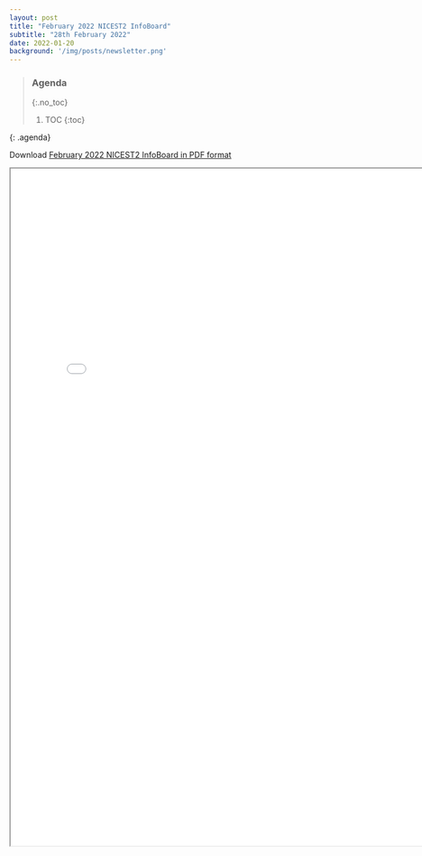 ```yaml
---
layout: post
title: "February 2022 NICEST2 InfoBoard"
subtitle: "28th February 2022"
date: 2022-01-20
background: '/img/posts/newsletter.png'
---
```


> ### Agenda
> {:.no_toc}
> 1. TOC
> {:toc}
>
{: .agenda}

Download [February 2022 NICEST2 InfoBoard in PDF format](/nicest2/img/posts/2022-02-NICEST2InfoBoard.pdf)


<iframe src="/nicest2/February2022/NICEST2InfoBoard.html" height="1200" width="800" title="NICEST2 InfoBoard"></iframe>
